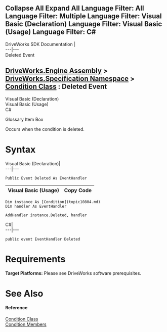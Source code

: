 Collapse All Expand All Language Filter: All  Language Filter: Multiple  Language Filter: Visual Basic (Declaration) Language Filter: Visual Basic (Usage) Language Filter: C#  
---  
DriveWorks SDK Documentation  |   
---|---  
Deleted Event   
  
[DriveWorks.Engine Assembly](topic2156.md) > [DriveWorks.Specification Namespace](topic10764.md) > [Condition Class](topic10804.md) : Deleted Event  
---  
  
Visual Basic (Declaration)    
Visual Basic (Usage)    
C# 

Glossary Item Box

Occurs when the condition is deleted. 

# Syntax

Visual Basic (Declaration)|   
---|---  
      
    
    Public Event Deleted As EventHandler  
  
Visual Basic (Usage)| Copy Code  
---|---  
      
    
    Dim instance As [Condition](topic10804.md)
    Dim handler As EventHandler
     
    AddHandler instance.Deleted, handler  
  
C#|   
---|---  
      
    
    public event EventHandler Deleted  
  
# Requirements

**Target Platforms:** Please see DriveWorks software prerequisites.

# See Also

#### Reference

[Condition Class](topic10804.md)   
[Condition Members](topic10805.md)


